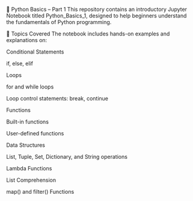 📘 Python Basics – Part 1
This repository contains an introductory Jupyter Notebook titled Python_Basics_1, designed to help beginners understand the fundamentals of Python programming.

🧠 Topics Covered
The notebook includes hands-on examples and explanations on:

Conditional Statements

if, else, elif

Loops

for and while loops

Loop control statements: break, continue

Functions

Built-in functions

User-defined functions

Data Structures

List, Tuple, Set, Dictionary, and String operations

Lambda Functions

List Comprehension

map() and filter() Functions
